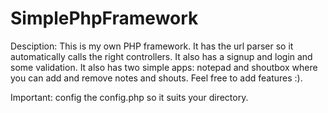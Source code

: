 # SimplePhpFramework
Desciption: This is my own PHP framework. It has the url parser so it automatically calls the right controllers.
It also has a signup and login and some validation. It also has two simple apps: notepad and shoutbox where you can add and remove notes and shouts. Feel free to add features :).

Important: config the config.php so it suits your directory.

